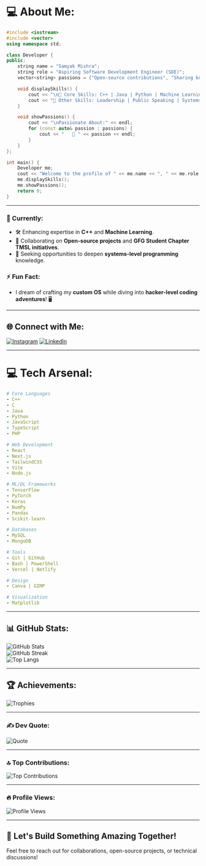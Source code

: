# 💻 About Me:
```cpp
#include <iostream>
#include <vector>
using namespace std;

class Developer {
public:
    string name = "Samyak Mishra";
    string role = "Aspiring Software Development Engineer (SDE)";
    vector<string> passions = {"Open-source contributions", "Sharing knowledge", "Operating Systems"};

    void displaySkills() {
        cout << "\n🔹 Core Skills: C++ | Java | Python | Machine Learning | DSA | OS Concepts" << endl;
        cout << "🔹 Other Skills: Leadership | Public Speaking | Systems Programming\n";
    }

    void showPassions() {
        cout << "\nPassionate About:" << endl;
        for (const auto& passion : passions) {
            cout << "   🔹 " << passion << endl;
        }
    }
};

int main() {
    Developer me;
    cout << "Welcome to the profile of " << me.name << ", " << me.role << ".\n";
    me.displaySkills();
    me.showPassions();
    return 0;
}
```

---

### 🚀 Currently:
- 🛠 Enhancing expertise in **C++** and **Machine Learning**.
- 🤝 Collaborating on **Open-source projects** and **GFG Student Chapter TMSL initiatives**.
- 🙋 Seeking opportunities to deepen **systems-level programming** knowledge.

### ⚡ Fun Fact:
- I dream of crafting my **custom OS** while diving into **hacker-level coding adventures**! 🖥️

---

## 🌐 Connect with Me:
[![Instagram](https://img.shields.io/badge/Instagram-%23E4405F.svg?logo=Instagram&logoColor=white)](https://www.instagram.com/samyak_072/) [![LinkedIn](https://img.shields.io/badge/LinkedIn-%230077B5.svg?logo=linkedin&logoColor=white)](https://linkedin.com/in/samyak072/)

---

# 💻 Tech Arsenal:
```yaml
# Core Languages
- C++
- C
- Java
- Python
- JavaScript
- TypeScript
- PHP

# Web Development
- React
- Next.js
- TailwindCSS
- Vite
- Node.js

# ML/DL Frameworks
- TensorFlow
- PyTorch
- Keras
- NumPy
- Pandas
- Scikit-learn

# Databases
- MySQL
- MongoDB

# Tools
- Git | GitHub
- Bash | PowerShell
- Vercel | Netlify

# Design
- Canva | GIMP

# Visualization
- Matplotlib
```

---

## 📊 GitHub Stats:
![GitHub Stats](https://github-readme-stats.vercel.app/api?username=SamyakMishra072&theme=dark&hide_border=true&include_all_commits=true&count_private=true&show_icons=true)<br>
![GitHub Streak](https://github-readme-streak-stats.herokuapp.com/?user=SamyakMishra072&theme=dark&hide_border=true)<br>
![Top Langs](https://github-readme-stats.vercel.app/api/top-langs/?username=SamyakMishra072&theme=dark&hide_border=true&layout=compact&langs_count=10)

---

## 🏆 Achievements:
![Trophies](https://github-profile-trophy.vercel.app/?username=SamyakMishra072&theme=onestar&no-frame=true&row=1&column=7)

---

### ✍️ Dev Quote:
![Quote](https://quotes-github-readme.vercel.app/api?type=horizontal&theme=dark)

---

### 🔝 Top Contributions:
![Top Contributions](https://github-contributor-stats.vercel.app/api?username=SamyakMishra072&limit=5&theme=dark&combine_all_yearly_contributions=true)

---

### 🔥 Profile Views:
![Profile Views](https://komarev.com/ghpvc/?username=SamyakMishra072&style=for-the-badge&color=red)

---

## 🎯 Let's Build Something Amazing Together!
Feel free to reach out for collaborations, open-source projects, or technical discussions!
